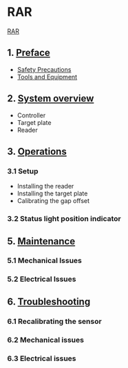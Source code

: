 # RAR

[RAR](assets/Board1.jpg)

## 1. [Preface](rar_preface.md)
* [Safety Precautions](rar_preface.md#safety_precautions)
* [Tools and Equipment](rar_preface.md#tools_and_equipment)

## 2. [System overview](rar_overview.md)
* Controller
* Target plate
* Reader

## 3. [Operations](rar_operations.md)
### 3.1 Setup
* Installing the reader
* Installing the target plate
* Calibrating the gap offset

### 3.2 Status light position indicator

## 5. [Maintenance](rar_maintenance.md)
### 5.1 Mechanical Issues
### 5.2 Electrical Issues

## 6. [Troubleshooting](rar_troubleshooting.md)
### 6.1 Recalibrating the sensor
### 6.2 Mechanical issues
### 6.3 Electrical issues


